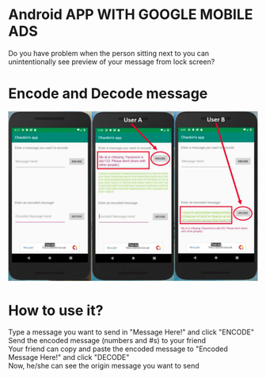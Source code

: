 # Android APP WITH GOOGLE MOBILE ADS
Do you have problem when the person sitting next to you can unintentionally see preview of your message from lock screen?    

# Encode and Decode message
![Image of APP](https://github.com/chbyang/Android-App-with-Google-Mobile-Ads/blob/master/app_description.jpg)
# How to use it?
Type a message you want to send in "Message Here!" and click "ENCODE"  
Send the encoded message (numbers and #s) to your friend  
Your friend can copy and paste the encoded message to "Encoded Message Here!" and click "DECODE"  
Now, he/she can see the origin message you want to send  
